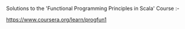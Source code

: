 Solutions to the 'Functional Programming Principles in Scala' Course :-

https://www.coursera.org/learn/progfun1
